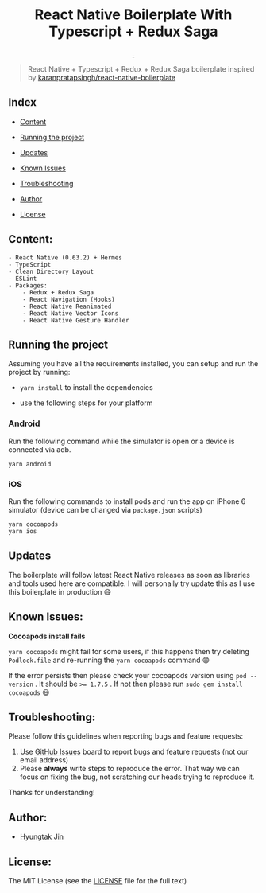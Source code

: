 <h1 align="center">React Native Boilerplate With Typescript + Redux Saga</h1>

<p align="center">
  <a aria-label="last commit" href="https://github.com/tak-bro/ts-react-native-redux-saga/commits/main">
    <img alt="" src="https://img.shields.io/github/last-commit/tak-bro/ts-react-native-redux-saga.svg">
  </a>
  <a aria-label="license" href="https://github.com/tak-bro/ts-react-native-redux-saga/blob/main/LICENSE">
    <img src="https://img.shields.io/github/license/tak-bro/ts-react-native-redux-saga.svg" alt="">
  </a>
</p>

> React Native + Typescript + Redux + Redux Saga boilerplate inspired by [karanpratapsingh/react-native-boilerplate](https://github.com/karanpratapsingh/react-native-boilerplate)

## Index

   - [Content](#Content)

   - [Running the project](#RunningProject)

   - [Updates](#Updates)

   - [Known Issues](#KnownIssues)
   
   - [Troubleshooting](#Troubleshooting)
   
   - [Author](#Author)
   
   - [License](#License)

## <a name="Content"></a> Content:

    - React Native (0.63.2) + Hermes
    - TypeScript
    - Clean Directory Layout
    - ESLint
    - Packages:
        - Redux + Redux Saga
        - React Navigation (Hooks)
        - React Native Reanimated
        - React Native Vector Icons
        - React Native Gesture Handler

## <a name="RunningProject"></a> Running the project

Assuming you have all the requirements installed, you can setup and run the project by running:

* `yarn install` to install the dependencies

* use the following steps for your platform

### Android

Run the following command while the simulator is open or a device is connected via adb.

``` 
yarn android
```

### iOS

Run the following commands to install pods and run the app on iPhone 6 simulator (device can be changed via `package.json` scripts)

``` 
yarn cocoapods
yarn ios
```

## <a name="Updates"></a> Updates

The boilerplate will follow latest React Native releases as soon as libraries and tools used here are compatible. I will personally try update this as I use this boilerplate in production :smile:

## <a name="KnownIssues"></a> Known Issues:

**Cocoapods install fails**

`yarn cocoapods` might fail for some users, if this happens then try deleting `Podlock.file` and re-running the `yarn cocoapods` command :smile:

If the error persists then please check your cocoapods version using `pod --version` . It should be `>= 1.7.5` . If not then please run `sudo gem install cocoapods` :smiley: 


## <a name="Troubleshooting"></a> Troubleshooting:

Please follow this guidelines when reporting bugs and feature requests:

1. Use [GitHub Issues](https://github.com/tak-bro/ts-react-native-redux-saga/issues) board to report bugs and feature requests (not our email address)
2. Please **always** write steps to reproduce the error. That way we can focus on fixing the bug, not scratching our heads trying to reproduce it.

Thanks for understanding!

## <a name="Author"></a> Author:

- [Hyungtak Jin](https://env-tak.github.io/)

## <a name="License"></a> License:

The MIT License (see the [LICENSE](https://github.com/tak-bro/ts-react-native-redux-saga/blob/main/LICENSE) file for the full text)
